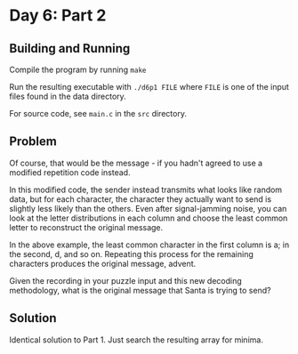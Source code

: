 # Day 6: Part 2

## Building and Running

Compile the program by running `make`

Run the resulting executable with `./d6p1 FILE` where `FILE` is one of
the input files found in the data directory.

For source code, see `main.c` in the `src` directory.

## Problem

Of course, that would be the message - if you hadn't agreed to use a
modified repetition code instead.

In this modified code, the sender instead transmits what looks like
random data, but for each character, the character they actually want
to send is slightly less likely than the others. Even after
signal-jamming noise, you can look at the letter distributions in each
column and choose the least common letter to reconstruct the original
message.

In the above example, the least common character in the first column
is a; in the second, d, and so on. Repeating this process for the
remaining characters produces the original message, advent.

Given the recording in your puzzle input and this new decoding
methodology, what is the original message that Santa is trying to
send?

## Solution

Identical solution to Part 1. Just search the resulting array for minima.
